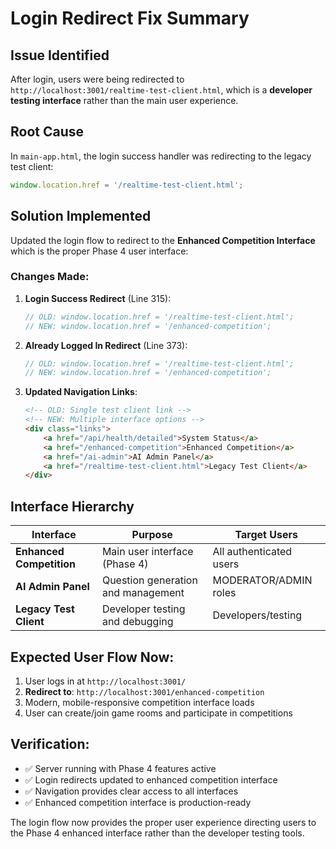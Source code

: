 # Login Redirect Fix Summary

## Issue Identified
After login, users were being redirected to `http://localhost:3001/realtime-test-client.html`, which is a **developer testing interface** rather than the main user experience.

## Root Cause
In `main-app.html`, the login success handler was redirecting to the legacy test client:
```javascript
window.location.href = '/realtime-test-client.html';
```

## Solution Implemented
Updated the login flow to redirect to the **Enhanced Competition Interface** which is the proper Phase 4 user interface:

### Changes Made:

1. **Login Success Redirect** (Line 315):
   ```javascript
   // OLD: window.location.href = '/realtime-test-client.html';
   // NEW: window.location.href = '/enhanced-competition';
   ```

2. **Already Logged In Redirect** (Line 373):
   ```javascript
   // OLD: window.location.href = '/realtime-test-client.html';
   // NEW: window.location.href = '/enhanced-competition';
   ```

3. **Updated Navigation Links**:
   ```html
   <!-- OLD: Single test client link -->
   <!-- NEW: Multiple interface options -->
   <div class="links">
       <a href="/api/health/detailed">System Status</a>
       <a href="/enhanced-competition">Enhanced Competition</a>
       <a href="/ai-admin">AI Admin Panel</a>
       <a href="/realtime-test-client.html">Legacy Test Client</a>
   </div>
   ```

## Interface Hierarchy

| Interface | Purpose | Target Users |
|-----------|---------|--------------|
| **Enhanced Competition** | Main user interface (Phase 4) | All authenticated users |
| **AI Admin Panel** | Question generation and management | MODERATOR/ADMIN roles |
| **Legacy Test Client** | Developer testing and debugging | Developers/testing |

## Expected User Flow Now:
1. User logs in at `http://localhost:3001/`
2. **Redirect to**: `http://localhost:3001/enhanced-competition`
3. Modern, mobile-responsive competition interface loads
4. User can create/join game rooms and participate in competitions

## Verification:
- ✅ Server running with Phase 4 features active
- ✅ Login redirects updated to enhanced competition interface
- ✅ Navigation provides clear access to all interfaces
- ✅ Enhanced competition interface is production-ready

The login flow now provides the proper user experience directing users to the Phase 4 enhanced interface rather than the developer testing tools.